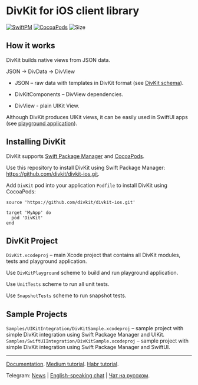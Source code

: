 # DivKit for iOS client library

[![SwiftPM](https://img.shields.io/badge/SPM-supported-DE5C43)](https://github.com/divkit/divkit-ios)
[![CocoaPods](https://img.shields.io/badge/CocoaPods-supported-DE5C43)](https://github.com/divkit/divkit-ios/tree/main/Specs)
![Size](https://img.shields.io/badge/ipa%20size-~6%20MB-blue)

## How it works

DivKit builds native views from JSON data.

JSON → DivData → DivView

- JSON – raw data with templates in DivKit format (see [DivKit schema](../../schema)).

- DivKitComponents – DivView dependencies.

- DivView - plain UIKit View.

Although DivKit produces UIKit views, it can be easily used in SwiftUI apps (see [playground application](DivKitPlayground)).

## Installing DivKit

DivKit supports [Swift Package Manager](https://www.swift.org/package-manager/) and [CocoaPods](https://cocoapods.org/).

Use this repository to install DivKit using Swift Package Manager: https://github.com/divkit/divkit-ios.git.

Add `DivKit` pod into your application `Podfile` to install DivKit using CocoaPods:
```
source 'https://github.com/divkit/divkit-ios.git'

target 'MyApp' do
  pod 'DivKit'
end
```

## DivKit Project

`DivKit.xcodeproj` – main Xcode project that contains all DivKit modules, tests and playground application.

Use `DivKitPlayground` scheme to build and run playground application.

Use `UnitTests` scheme to run all unit tests.

Use `SnapshotTests` scheme to run snapshot tests.

## Sample Projects

`Samples/UIKitIntegration/DivKitSample.xcodeproj` – sample project with simple DivKit integration using Swift Package Manager and UIKit.
`Samples/SwiftUIIntegration/DivKitSample.xcodeproj` – sample project with simple DivKit integration using Swift Package Manager and SwiftUI.

---

[Documentation](https://divkit.tech/doc). [Medium tutorial](https://medium.com/p/cad519252f0f). [Habr tutorial](https://habr.com/ru/company/yandex/blog/683886/).

Telegram: [News](https://t.me/divkit_news) | [English-speaking chat](https://t.me/divkit_community_en) | [Чат на русском](https://t.me/divkit_community_ru).
